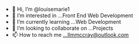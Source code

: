 - 👋 Hi, I’m @louisemarie1
- 👀 I’m interested in ...Front End Web Development
- 🌱 I’m currently learning ...Web Development 
- 💞️ I’m looking to collaborate on ...Projects
- 📫 How to reach me ...llmmccray@outlook.com

<!---
louisemarie1/louisemarie1 is a ✨ special ✨ repository because its `README.md` (this file) appears on your GitHub profile.
You can click the Preview link to take a look at your changes.
--->
